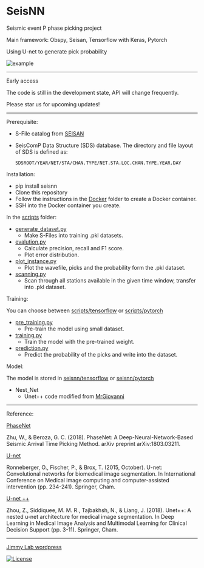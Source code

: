 # SeisNN

Seismic event P phase picking project

Main framework: Obspy, Seisan, Tensorflow with Keras, Pytorch

Using U-net to generate pick probability

![example](example.png)

---

Early access

The code is still in the development state, API will change frequently. 

Please star us for upcoming updates!

---

Prerequisite:

- S-File catalog from [SEISAN](http://seisan.info/)
- SeisComP Data Structure (SDS) database. The directory and file layout of SDS is defined as:

      SDSROOT/YEAR/NET/STA/CHAN.TYPE/NET.STA.LOC.CHAN.TYPE.YEAR.DAY

Installation:

- pip install seisnn
- Clone this repository
- Follow the instructions in the [Docker](docker) folder to create a Docker container.
- SSH into the Docker container you create.

In the [scripts](scripts) folder:
 
- [generate_dataset.py](scripts/generate_dataset.py)
  - Make S-Files into training .pkl datasets.
- [evalution.py](seisnn/qc.py)
  - Calculate precision, recall and F1 score.
  - Plot error distribution.
- [plot_instance.py](scripts/plot_instance.py)
  - Plot the wavefile, picks and the probability form the .pkl dataset.
- [scanning.py](scripts/scanning.py)
  - Scan through all stations available in the given time window, transfer into .pkl dataset.
  
Training:

You can choose between [scripts/tensorflow](scripts/tensorflow) or [scripts/pytorch](scripts/pytorch)

- [pre_training.py](scripts/tensorflow/pre_training.py)
  - Pre-train the model using small dataset.
- [training.py](scripts/tensorflow/training.py)
  - Train the model with the pre-trained weight.
- [prediction.py](scripts/tensorflow/prediction.py)
  - Predict the probability of the picks and write into the dataset.

Model:

The model is stored in [seisnn/tensorflow](seisnn/tensorflow) or [seisnn/pytorch](seisnn/pytorch) 

- Nest_Net
  - Unet++ code modified from [MrGiovanni](https://github.com/MrGiovanni/Nested-UNet/blob/master/model_logic.py)

---

Reference:

 [PhaseNet](https://arxiv.org/abs/1803.03211)
 
 Zhu, W., & Beroza, G. C. (2018). PhaseNet: A Deep-Neural-Network-Based Seismic Arrival Time Picking Method. arXiv preprint arXiv:1803.03211.
 
 [U-net](https://lmb.informatik.uni-freiburg.de/people/ronneber/u-net/)
 
 Ronneberger, O., Fischer, P., & Brox, T. (2015, October). U-net: Convolutional networks for biomedical image segmentation. In International Conference on Medical image computing and computer-assisted intervention (pp. 234-241). Springer, Cham.
 
 [U-net ++](https://doi.org/10.1007/978-3-030-00889-5_1)
  
 Zhou, Z., Siddiquee, M. M. R., Tajbakhsh, N., & Liang, J. (2018). Unet++: A nested u-net architecture for medical image segmentation. In Deep Learning in Medical Image Analysis and Multimodal Learning for Clinical Decision Support (pp. 3-11). Springer, Cham.
 


---

[Jimmy Lab wordpress](https://jimmylab.wordpress.com/)
 
[![License](http://img.shields.io/:license-mit-blue.svg?style=flat-square)](http://badges.mit-license.org)
